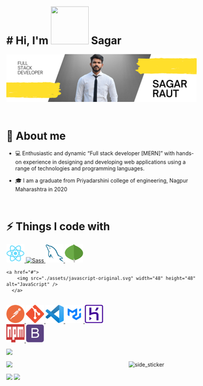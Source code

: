 
<h1>
  # Hi, I'm <img src="https://raw.githubusercontent.com/nixin72/nixin72/master/wave.gif" width="100" height="100">  Sagar

</h1>
<p align="left">
<img src="LOGO 1.png" alt="nametag" >
</p>
<br />

<h1>📖 About me</h1>

* 💻 Enthusiastic and dynamic “Full stack developer [MERN]” with hands-on experience in designing and developing web applications using a range of technologies and programming languages. 



* 🎓 I am a graduate from Priyadarshini college of engineering, Nagpur Maharashtra in 2020


<br />

<h1>⚡ Things I code with</h1>
    
 <a href="#" >
            <img src="./assets/react-original.svg" width="48" height="48" alt="React" />
          </a>    

   <a href="#">
            <img src="./assets/css.svg" width="48" height="48" alt="Sass" />
          </a>
    <a href="#macropower-tech">
            <img src="./assets/mysql-original.svg" width="48" height="48" alt="MySQL" />
          </a>

 <a href="#macropower-tech">
            <img src="./assets/mongodb.svg" width="48" height="48" alt="MySQL" />
          </a>
          
    <a href="#">
        <img src="./assets/javascript-original.svg" width="48" height="48" alt="JavaScript" />
      </a>
     
          
<br />
 <a href="#macropower-tech">
            <img src="./assets/postman.svg" width="48" height="48" alt="MySQL" />
          </a>
 <a href="#macropower-tech">
            <img src="./assets/git.svg" width="48" height="48" alt="MySQL" />
          </a>


 <a href="#macropower-tech">
            <img src="./assets/visual-studio-code.svg" width="48" height="48" alt="MySQL" />
          </a>

<a href="#macropower-tech">
            <img src="./assets/materialui.png" width="48" height="48" alt="MySQL" />
          </a>

  <a href="#macropower-tech">
            <img src="./assets/heroku.svg" width="48" height="48" alt="MySQL" />
          </a>
<br />


  <a href="#macropower-tech">
        <img src="./assets/npm.svg" width="48" height="48" alt="MySQL" />
      </a>

 <a href="#">
        <img src="./assets/bootstrap-plain.svg" width="48" height="48" alt="Bootstrap" />
      </a>











<br />


<a><img src="https://user-images.githubusercontent.com/73097560/115834477-dbab4500-a447-11eb-908a-139a6edaec5c.gif"></a>
<p>
<img align="right" width="180" alt="side_sticker" src="https://media.giphy.com/media/TEnXkcsHrP4YedChhA/giphy.gif" />

<img src="https://github-readme-stats.vercel.app/api?username=raut07sagar&show_icons=true&theme=radical" />
</p>
<img src="https://github-readme-streak-stats.herokuapp.com/?user=raut07sagar&theme=radical" />

<img src="https://github-readme-stats.vercel.app/api/top-langs/?username=raut07sagar&layout=compact&theme=radical&langs_count=6" />



